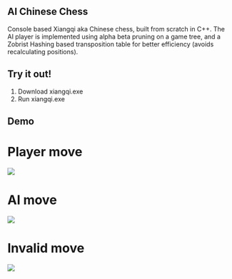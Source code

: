 ## AI Chinese Chess
Console based Xiangqi aka Chinese chess, built from scratch in C++.
The AI player is implemented using alpha beta pruning on a game tree, and a Zobrist Hashing based transposition table for better efficiency (avoids recalculating positions).
## Try it out!
1. Download xiangqi.exe
2. Run xiangqi.exe
## Demo
# Player move
![](https://github.com/DatProJack/chinese-chess/assets/32620988/bb4b79e5-223a-4400-a995-a734267488b7)
# AI move
![](https://github.com/DatProJack/chinese-chess/assets/32620988/f34e7130-974e-4982-b163-8f24f7412c9d)
# Invalid move
![](https://github.com/DatProJack/chinese-chess/assets/32620988/3184aaa4-8833-4d03-94a0-1806eb8e9db1)
